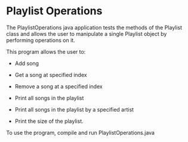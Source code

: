 # Playlist Operations

The PlaylistOperations java application tests the methods of the Playlist
class and allows the user to manipulate a single Playlist object by
performing operations on it. 

This program allows the user to:

  - Add song

  - Get a song at specified index

  - Remove a song at a specified index
 
   - Print all songs in the playlist

  - Print all songs in the playlist by a specified artist

  - Print the size of the playlist. 

To use the program, compile and run PlaylistOperations.java

